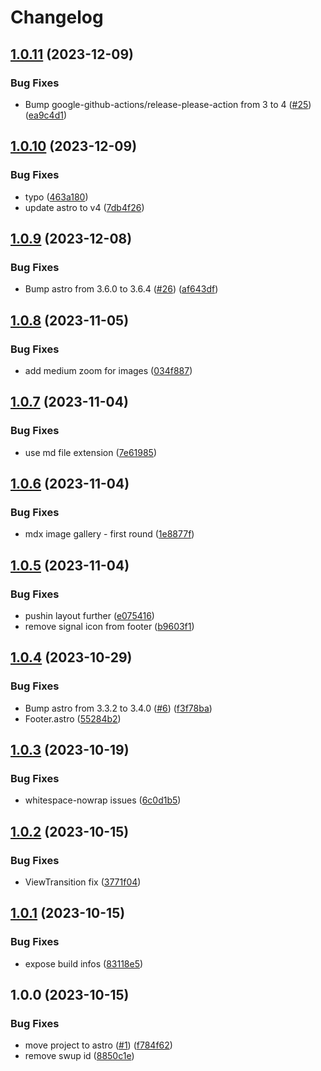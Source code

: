 # Changelog

## [1.0.11](https://github.com/argepasing/grabenfleck-web/compare/v1.0.10...v1.0.11) (2023-12-09)


### Bug Fixes

* Bump google-github-actions/release-please-action from 3 to 4 ([#25](https://github.com/argepasing/grabenfleck-web/issues/25)) ([ea9c4d1](https://github.com/argepasing/grabenfleck-web/commit/ea9c4d180d920ec42dfefacac10a41cb0153cdd7))

## [1.0.10](https://github.com/argepasing/grabenfleck-web/compare/v1.0.9...v1.0.10) (2023-12-09)


### Bug Fixes

* typo ([463a180](https://github.com/argepasing/grabenfleck-web/commit/463a1805c3fe3df034573b016ff9a409b3db8478))
* update astro to v4 ([7db4f26](https://github.com/argepasing/grabenfleck-web/commit/7db4f264c5cddc85bb06bd7f8f0a97d62a9479cf))

## [1.0.9](https://github.com/argepasing/grabenfleck-web/compare/v1.0.8...v1.0.9) (2023-12-08)


### Bug Fixes

* Bump astro from 3.6.0 to 3.6.4 ([#26](https://github.com/argepasing/grabenfleck-web/issues/26)) ([af643df](https://github.com/argepasing/grabenfleck-web/commit/af643df1e373a03cc9dad92885a043aa9dbc5f0d))

## [1.0.8](https://github.com/argepasing/grabenfleck-web/compare/v1.0.7...v1.0.8) (2023-11-05)


### Bug Fixes

* add medium zoom for images ([034f887](https://github.com/argepasing/grabenfleck-web/commit/034f887133587e97a5f570a95dc2ee32b119469f))

## [1.0.7](https://github.com/argepasing/grabenfleck-web/compare/v1.0.6...v1.0.7) (2023-11-04)


### Bug Fixes

* use md file extension ([7e61985](https://github.com/argepasing/grabenfleck-web/commit/7e61985361e2d79a30e0a25602c8565019a7a221))

## [1.0.6](https://github.com/argepasing/grabenfleck-web/compare/v1.0.5...v1.0.6) (2023-11-04)


### Bug Fixes

* mdx image gallery - first round ([1e8877f](https://github.com/argepasing/grabenfleck-web/commit/1e8877ffb2be9f1d603706107d973a145ae09b5d))

## [1.0.5](https://github.com/argepasing/grabenfleck-web/compare/v1.0.4...v1.0.5) (2023-11-04)


### Bug Fixes

* pushin layout further ([e075416](https://github.com/argepasing/grabenfleck-web/commit/e075416bf0310234b71dbe476bbd710c4904fab7))
* remove signal icon from footer ([b9603f1](https://github.com/argepasing/grabenfleck-web/commit/b9603f1d98f0f3ed4a7a29ab590f223965653eb0))

## [1.0.4](https://github.com/argepasing/grabenfleck-web/compare/v1.0.3...v1.0.4) (2023-10-29)


### Bug Fixes

* Bump astro from 3.3.2 to 3.4.0 ([#6](https://github.com/argepasing/grabenfleck-web/issues/6)) ([f3f78ba](https://github.com/argepasing/grabenfleck-web/commit/f3f78ba3908902f93a779308574651e40469edd7))
* Footer.astro ([55284b2](https://github.com/argepasing/grabenfleck-web/commit/55284b2a834659ca511bded763981a9222809454))

## [1.0.3](https://github.com/argepasing/grabenfleck-web/compare/v1.0.2...v1.0.3) (2023-10-19)


### Bug Fixes

* whitespace-nowrap issues ([6c0d1b5](https://github.com/argepasing/grabenfleck-web/commit/6c0d1b5005c3e18d149908d1e24102f1293247f8))

## [1.0.2](https://github.com/argepasing/grabenfleck-web/compare/v1.0.1...v1.0.2) (2023-10-15)


### Bug Fixes

* ViewTransition fix ([3771f04](https://github.com/argepasing/grabenfleck-web/commit/3771f04afd8c03e54fa9ca6de664ff4a18c26793))

## [1.0.1](https://github.com/argepasing/grabenfleck-web/compare/v1.0.0...v1.0.1) (2023-10-15)


### Bug Fixes

* expose build infos ([83118e5](https://github.com/argepasing/grabenfleck-web/commit/83118e5e58696f144d211ea8799338e2fca0bb21))

## 1.0.0 (2023-10-15)


### Bug Fixes

* move project to astro ([#1](https://github.com/argepasing/grabenfleck-web/issues/1)) ([f784f62](https://github.com/argepasing/grabenfleck-web/commit/f784f625db5c8d282dd85740dda1bb96cdf924cd))
* remove swup id ([8850c1e](https://github.com/argepasing/grabenfleck-web/commit/8850c1e0e83e397522d77b2e596e62e37a45b6df))
